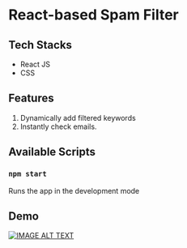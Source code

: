 # React-based Spam Filter
## Tech Stacks
- React JS
- CSS

## Features
1. Dynamically add filtered keywords
2. Instantly check emails.  

## Available Scripts
### `npm start`
Runs the app in the development mode

## Demo
[![IMAGE ALT TEXT](https://img.youtube.com/vi/oZBnQHR5xgc/0.jpg)](https://www.youtube.com/watch?v=oZBnQHR5xgc)

